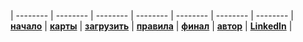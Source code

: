 | -------- | -------- | -------- | -------- | -------- | -------- | -------- |
 **[начало](/)** | **[карты](/_cards/)** | **[загрузить](/assets/BSB_cards.pdf)** | **[правила](/rules/)** | **[финал](/final/)** | **[автор](https://ivlev.github.io)** | **[LinkedIn](https://bit.ly/lnkdn-ivlev)** |

